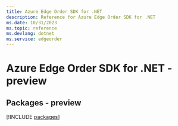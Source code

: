 ```yaml
---
title: Azure Edge Order SDK for .NET
description: Reference for Azure Edge Order SDK for .NET
ms.date: 10/31/2023
ms.topic: reference
ms.devlang: dotnet
ms.service: edgeorder
---
```

# Azure Edge Order SDK for .NET - preview
## Packages - preview
[!INCLUDE [packages](edge-order-index.md)]